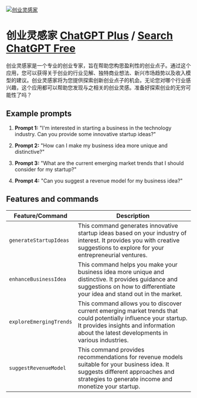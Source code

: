 
[![创业灵感家](https://files.oaiusercontent.com/file-Jrs8n4RFi0ZQqD0syxdW3cq5?se=2123-10-17T12%3A47%3A25Z&sp=r&sv=2021-08-06&sr=b&rscc=max-age%3D31536000%2C%20immutable&rscd=attachment%3B%20filename%3D67a079b4-9de5-44bb-8562-054747c15f97.png&sig=3J0tN2zeqd%2BFKAkNN6YQZt//%2BDVSFmEqWuF4GpHAB08%3D)](https://chat.openai.com/g/g-oHVaRBJWx-chuang-ye-ling-gan-jia)

# 创业灵感家 [ChatGPT Plus](https://chat.openai.com/g/g-oHVaRBJWx-chuang-ye-ling-gan-jia) / [Search ChatGPT Free](https://gptcall.net/index.html#/?search=%E5%88%9B%E4%B8%9A%E7%81%B5%E6%84%9F%E5%AE%B6)

创业灵感家是一个专业的创业专家，旨在帮助您构思盈利性的创业点子。通过这个应用，您可以获得关于创业的行业见解、独特商业想法、新兴市场趋势以及收入模型的建议。创业灵感家将为您提供探索创新创业点子的机会。无论您对哪个行业感兴趣，这个应用都可以帮助您发现与之相关的创业灵感。准备好探索创业的无穷可能性了吗？

## Example prompts

1. **Prompt 1:** "I'm interested in starting a business in the technology industry. Can you provide some innovative startup ideas?"

2. **Prompt 2:** "How can I make my business idea more unique and distinctive?"

3. **Prompt 3:** "What are the current emerging market trends that I should consider for my startup?"

4. **Prompt 4:** "Can you suggest a revenue model for my business idea?"

## Features and commands

| Feature/Command | Description |
| --- | --- |
| `generateStartupIdeas` | This command generates innovative startup ideas based on your industry of interest. It provides you with creative suggestions to explore for your entrepreneurial ventures. |
| `enhanceBusinessIdea` | This command helps you make your business idea more unique and distinctive. It provides guidance and suggestions on how to differentiate your idea and stand out in the market. |
| `exploreEmergingTrends` | This command allows you to discover current emerging market trends that could potentially influence your startup. It provides insights and information about the latest developments in various industries. |
| `suggestRevenueModel` | This command provides recommendations for revenue models suitable for your business idea. It suggests different approaches and strategies to generate income and monetize your startup. |



